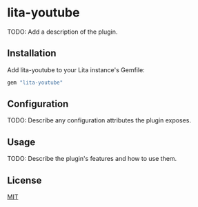 # lita-youtube

TODO: Add a description of the plugin.

## Installation

Add lita-youtube to your Lita instance's Gemfile:

``` ruby
gem "lita-youtube"
```


## Configuration

TODO: Describe any configuration attributes the plugin exposes.

## Usage

TODO: Describe the plugin's features and how to use them.

## License

[MIT](http://opensource.org/licenses/MIT)
